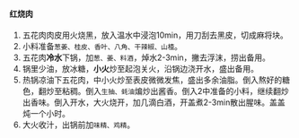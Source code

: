 #### 红烧肉

1. 五花肉肉皮用火烧黑，放入温水中浸泡10min，用刀刮去黑皮，切成麻将块。
2. 小料准备`葱姜、桂皮、香叶、八角、干辣椒、山楂`。
3. 五花肉**冷水**下锅，加`葱、姜、料酒`，焯水2-3min，撇去浮沫，捞出备用。
4. 锅里少油，放冰糖，**小火**炒至起泡关火，沿锅边浇开水，盛出备用。
5. 热锅凉油下五花肉，中小火炒至表皮微微发焦，盛出多余油脂。倒入熬好的糖色，翻炒至粘稠。倒入`生抽、蚝油`煸炒出酱香。倒入2中准备的小料，继续翻炒出香味。倒入开水，大火烧开，加几滴白酒，开盖煮2-3min散出腥味。盖盖炖一个小时。
6. 大火收汁，出锅前加`味精、鸡精`。